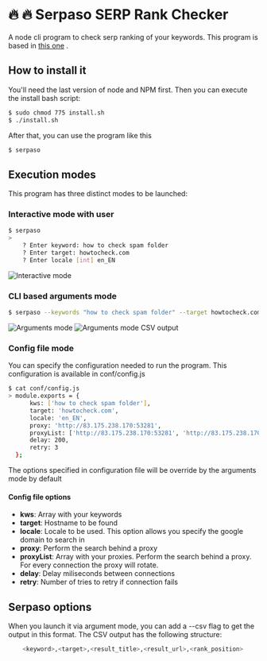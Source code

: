 # 🔥 🔥 Serpaso SERP Rank Checker

A node cli program to check serp ranking of your keywords.
This program is based in [this one](https://github.com/christophebe/serp)
.

## How to install it
You'll need the last version of node and NPM first. 
Then you can execute the install bash script:
``` bash
$ sudo chmod 775 install.sh 
$ ./install.sh
``` 

After that, you can use the program like this
``` bash
$ serpaso
``` 

## Execution modes
This program has three distinct modes to be launched:

### Interactive mode with user
``` bash
$ serpaso
>
    ? Enter keyword: how to check spam folder
    ? Enter target: howtocheck.com
    ? Enter locale [int] en_EN
``` 
![Interactive mode](https://i.imgur.com/8yP4wt7.jpg)

### CLI based arguments mode
``` bash
$ serpaso --keywords "how to check spam folder" --target howtocheck.com --locale en_EN
``` 
![Arguments mode](https://i.imgur.com/y3O469H.jpg)
![Arguments mode CSV output](https://i.imgur.com/94ABzAg.jpg)


### Config file mode
You can specify the configuration needed to run the program. This configuration is available in conf/config.js

``` bash
$ cat conf/config.js
> module.exports = {
      kws: ['how to check spam folder'],
      target: 'howtocheck.com',
      locale: 'en_EN',
      proxy: 'http://83.175.238.170:53281',
      proxyList: ['http://83.175.238.170:53281', 'http://83.175.238.170:53281', 'http://83.175.238.170:53281'],
      delay: 200,
      retry: 3
  };
``` 

The options specified in configuration file will be override by the arguments mode by default
#### Config file options
- **kws**: Array with your keywords
- **target**: Hostname to be found 
- **locale**: Locale to be used. This option allows you specify the google domain to search in
- **proxy**: Perform the search behind a proxy
- **proxyList**: Array with your proxies. Perform the search behind a proxy. For every connection the proxy will rotate.
- **delay**: Delay miliseconds between connections
- **retry**: Number of tries to retry if connection fails

## Serpaso options
When you launch it via argument mode, you can add a --csv flag to get the output in this format.
The CSV output has the following structure:
``` bash
    <keyword>,<target>,<result_title>,<result_url>,<rank_position>
```
